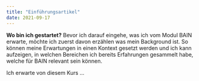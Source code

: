 ```yaml
---
title: "Einführungsartikel"
date: 2021-09-17
---
```


**Wo bin ich gestartet?**
Bevor ich darauf eingehe, was ich vom Modul BAIN erwarte, möchte ich zuerst davon erzählen was mein Background ist. So können meine Erwartungen in einen Kontext gesetzt werden  und ich kann aufzeigen, in welchen Bereichen ich bereits Erfahrungen gesammelt habe, welche für BAIN relevant sein können.





Ich erwarte von diesem Kurs ...
